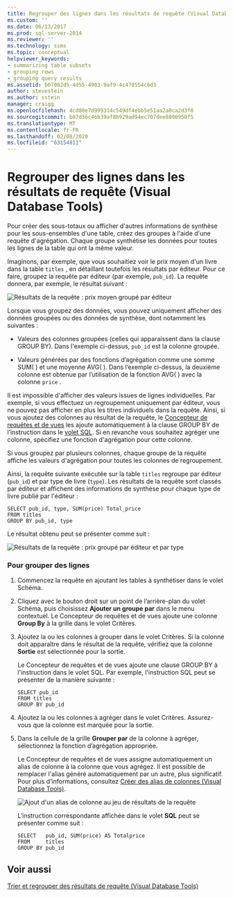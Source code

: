 ```yaml
---
title: Regrouper des lignes dans les résultats de requête (Visual Database Tools) | Microsoft Docs
ms.custom: ''
ms.date: 06/13/2017
ms.prod: sql-server-2014
ms.reviewer: ''
ms.technology: ssms
ms.topic: conceptual
helpviewer_keywords:
- summarizing table subsets
- grouping rows
- grouping query results
ms.assetid: b07082d5-4d55-4903-9af9-4c470554c6d3
author: stevestein
ms.author: sstein
manager: craigg
ms.openlocfilehash: 4cd80e7d999314c549df4ebb5e51aa2a0ca2d3f8
ms.sourcegitcommit: b87d36c46b39af8b929ad94ec707dee8800950f5
ms.translationtype: MT
ms.contentlocale: fr-FR
ms.lasthandoff: 02/08/2020
ms.locfileid: "63154811"
---
```

# <a name="group-rows-in-query-results-visual-database-tools"></a>Regrouper des lignes dans les résultats de requête (Visual Database Tools)
  Pour créer des sous-totaux ou afficher d'autres informations de synthèse pour les sous-ensembles d'une table, créez des groupes à l'aide d'une requête d'agrégation. Chaque groupe synthétise les données pour toutes les lignes de la table qui ont la même valeur.  
  
 Imaginons, par exemple, que vous souhaitiez voir le prix moyen d'un livre dans la table `titles` , en détaillant toutefois les résultats par éditeur. Pour ce faire, groupez la requête par éditeur (par exemple, `pub_id`). La requête donnera, par exemple, le résultat suivant :  
  
 ![Résultats de la requête : prix moyen groupé par éditeur](../../database-engine/media//dv3w9e1.gif "Résultats de la requête : prix moyen groupé par éditeur")  
  
 Lorsque vous groupez des données, vous pouvez uniquement afficher des données groupées ou des données de synthèse, dont notamment les suivantes :  
  
-   Valeurs des colonnes groupées (celles qui apparaissent dans la clause GROUP BY). Dans l'exemple ci-dessus, `pub_id` est la colonne groupée.  
  
-   Valeurs générées par des fonctions d’agrégation comme une somme SUM( ) et une moyenne AVG( ). Dans l’exemple ci-dessus, la deuxième colonne est obtenue par l’utilisation de la fonction AVG( ) avec la colonne `price` .  
  
 Il est impossible d'afficher des valeurs issues de lignes individuelles. Par exemple, si vous effectuez un regroupement uniquement par éditeur, vous ne pouvez pas afficher en plus les titres individuels dans la requête. Ainsi, si vous ajoutez des colonnes au résultat de la requête, le [Concepteur de requêtes et de vues](visual-database-tools.md) les ajoute automatiquement à la clause GROUP BY de l’instruction dans le [volet SQL](sql-pane-visual-database-tools.md). Si en revanche vous souhaitez agréger une colonne, spécifiez une fonction d'agrégation pour cette colonne.  
  
 Si vous groupez par plusieurs colonnes, chaque groupe de la requête affiche les valeurs d'agrégation pour toutes les colonnes de regroupement.  
  
 Ainsi, la requête suivante exécutée sur la table `titles` regroupe par éditeur (`pub_id`) et par type de livre (`type`). Les résultats de la requête sont classés par éditeur et affichent des informations de synthèse pour chaque type de livre publié par l'éditeur :  
  
```  
SELECT pub_id, type, SUM(price) Total_price  
FROM titles  
GROUP BY pub_id, type  
```  
  
 Le résultat obtenu peut se présenter comme suit :  
  
 ![Résultats de la requête : prix groupé par éditeur et par type](../../database-engine/media//dv3w9e2.gif "Résultats de la requête : prix groupé par éditeur et par type")  
  
### <a name="to-group-rows"></a>Pour grouper des lignes  
  
1.  Commencez la requête en ajoutant les tables à synthétiser dans le volet Schéma.  
  
2.  Cliquez avec le bouton droit sur un point de l’arrière-plan du volet Schéma, puis choisissez **Ajouter un groupe par** dans le menu contextuel. Le Concepteur de requêtes et de vues ajoute une colonne **Group By** à la grille dans le volet Critères.  
  
3.  Ajoutez la ou les colonnes à grouper dans le volet Critères. Si la colonne doit apparaître dans le résultat de la requête, vérifiez que la colonne **Sortie** est sélectionnée pour la sortie.  
  
     Le Concepteur de requêtes et de vues ajoute une clause GROUP BY à l'instruction dans le volet SQL. Par exemple, l'instruction SQL peut se présenter de la manière suivante :  
  
    ```  
    SELECT pub_id  
    FROM titles  
    GROUP BY pub_id  
    ```  
  
4.  Ajoutez la ou les colonnes à agréger dans le volet Critères. Assurez-vous que la colonne est marquée pour la sortie.  
  
5.  Dans la cellule de la grille **Grouper par** de la colonne à agréger, sélectionnez la fonction d’agrégation appropriée.  
  
     Le Concepteur de requêtes et de vues assigne automatiquement un alias de colonne à la colonne que vous agrégez. Il est possible de remplacer l'alias généré automatiquement par un autre, plus significatif. Pour plus d’informations, consultez [Créer des alias de colonnes &#40;Visual Database Tools&#41;](create-column-aliases-visual-database-tools.md).  
  
     ![Ajout d'un alias de colonne au jeu de résultats de la requête](../../database-engine/media//dv3w9e3.gif "Ajout d'un alias de colonne au jeu de résultats de la requête")  
  
     L’instruction correspondante affichée dans le volet **SQL** peut se présenter comme suit :  
  
    ```  
    SELECT   pub_id, SUM(price) AS Totalprice  
    FROM     titles  
    GROUP BY pub_id  
    ```  
  
## <a name="see-also"></a>Voir aussi  
 [Trier et regrouper des résultats de requête &#40;Visual Database Tools&#41;](sort-and-group-query-results-visual-database-tools.md)  
  
  
